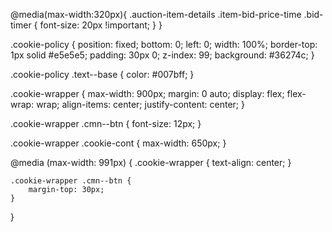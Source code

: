 @media(max-width:320px){
	.auction-item-details .item-bid-price-time .bid-timer {
      font-size: 20px !important;
    }
}

.cookie-policy {
    position: fixed;
    bottom: 0;
    left: 0;
    width: 100%;
    border-top: 1px solid #e5e5e5;
    padding: 30px 0;
    z-index: 99;
      background: #36274c;
}

.cookie-policy .text--base {
    color: #007bff;
}

.cookie-wrapper {
    max-width: 900px;
    margin: 0 auto;
    display: flex;
    flex-wrap: wrap;
    align-items: center;
    justify-content: center;
}

.cookie-wrapper .cmn--btn {
    font-size: 12px;
}

.cookie-wrapper .cookie-cont {
    max-width: 650px;
}

@media (max-width: 991px) {
    .cookie-wrapper {
        text-align: center;
    }

    .cookie-wrapper .cmn--btn {
        margin-top: 30px;
    }
}

